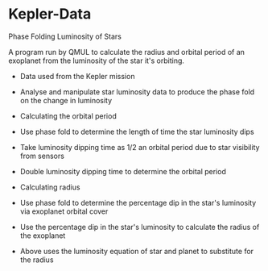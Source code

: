 # Kepler-Data
Phase Folding Luminosity of Stars

A program run by QMUL to calculate the radius and orbital period of an exoplanet from the luminosity of the star it's orbiting.

*   Data used from the Kepler mission
*   Analyse and manipulate star luminosity data to produce the phase fold on the change in luminosity
*   Calculating the orbital period

*   Use phase fold to determine the length of time the star luminosity dips
*   Take luminosity dipping time as 1/2 an orbital period due to star visibility from sensors
*   Double luminosity dipping time to determine the orbital period

*   Calculating radius

*   Use phase fold to determine the percentage dip in the star's luminosity via exoplanet orbital cover
*   Use the percentage dip in the star's luminosity to calculate the radius of the exoplanet
*   Above uses the luminosity equation of star and planet to substitute for the radius
